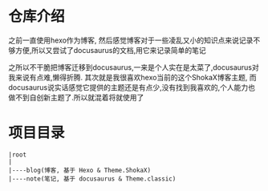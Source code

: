 # 仓库介绍

之前一直使用hexo作为博客, 然后感觉博客对于一些凌乱又小的知识点来说记录不够方便,所以又尝试了docusaurus的文档,用它来记录简单的笔记

之所以不干脆把博客迁移到docusaurus,一来是个人实在是太菜了,docusaurus对我来说有点难,懒得折腾. 其次就是我很喜欢hexo当前的这个ShokaX博客主题,
而docusaurus说实话感觉它提供的主题还是有点少,没有找到我喜欢的,个人能力也做不到自创新主题了.所以就混着将就使用了
# 项目目录
```
|root
|
|----blog(博客, 基于 Hexo & Theme.ShokaX)
|----note(笔记, 基于 docusaurus & Theme.classic)
```
